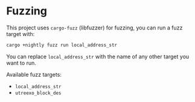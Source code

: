 # Fuzzing
This project uses `cargo-fuzz` (libfuzzer) for fuzzing, you can run a fuzz target with:
```bash
cargo +nightly fuzz run local_address_str
```

You can replace `local_address_str` with the name of any other target you want to run.

Available fuzz targets:
- `local_address_str`
- `utreexo_block_des`
